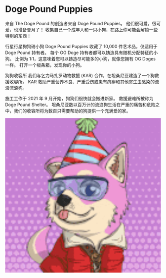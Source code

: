 # Doge Pound Puppies

来自 The Doge Pound 的创造者来自 Doge Pound Puppies。 他们很可爱，很可爱，也准备登月了！ 收集自己一个成年人和一只小狗，在路上你可能会解锁一些特别的东西！

行星行星狗狗磅小狗
Doge Pound Puppies 收藏了 10,000 件艺术品，仅适用于 Doge Pound 持有者。 每个 OG Doge 持有者都可以铸造具有随机分配特征的小狗。 比例为 1:1，这意味着您可以铸造尽可能多的小狗，就像您拥有 OG Doges 一样。 打开一个板条箱，发现你的小狗。

狗狗收容所
我们与乞力马扎罗动物救援 (KAR) 合作，在坦桑尼亚建造了一个狗救援收容所。 KAR 救助严重营养不良、严重受伤或患有疥癣和其他寄生虫感染的流浪流浪狗。

施工工作于 2021 年 9 月开始，狗狗们很快就会搬进新家。 救援避难所被称为 Doge Pound Shelter。 坦桑尼亚数以百万计的流浪狗生活在严重的痛苦和危险之中，我们的收容所将为数百只需要帮助的狗提供一个充满爱的家。

![NFT](微信截图_20220902185006.png)




